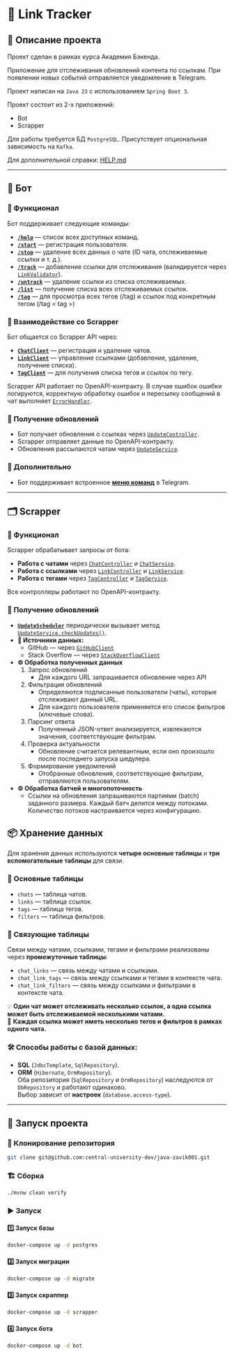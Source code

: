 # 📌 Link Tracker

## 📝 Описание проекта

Проект сделан в рамках курса Академия Бэкенда.

Приложение для отслеживания обновлений контента по ссылкам.
При появлении новых событий отправляется уведомление в Telegram.

Проект написан на `Java 23` с использованием `Spring Boot 3`.

Проект состоит из 2-х приложений:
* Bot
* Scrapper

Для работы требуется БД `PostgreSQL`. Присутствует опциональная зависимость на `Kafka`.

Для дополнительной справки: [HELP.md](./HELP.md)

---

## 🤖 Бот

### 📌 Функционал

Бот поддерживает следующие команды:

- [**`/help`**](https://github.com/central-university-dev/java-zavik001/blob/homework1/bot/src/main/java/backend/academy/bot/command/HelpCommand.java) — список всех доступных команд.
- [**`/start`**](https://github.com/central-university-dev/java-zavik001/blob/homework1/bot/src/main/java/backend/academy/bot/command/StartCommand.java) — регистрация пользователя.
- [**`/stop`**](https://github.com/central-university-dev/java-zavik001/blob/homework1/bot/src/main/java/backend/academy/bot/command/StopCommand.java) — удаление всех данных о чате (ID чата, отслеживаемые ссылки и т. д.).
- [**`/track`**](https://github.com/central-university-dev/java-zavik001/blob/homework1/bot/src/main/java/backend/academy/bot/command/TrackCommand.java) — добавление ссылки для отслеживания (валидируется через [`LinkValidator`](https://github.com/central-university-dev/java-zavik001/blob/homework1/bot/src/main/java/backend/academy/bot/util/LinkValidator.java)).
- [**`/untrack`**](https://github.com/central-university-dev/java-zavik001/blob/homework1/bot/src/main/java/backend/academy/bot/command/UntrackCommand.java) — удаление ссылки из списка отслеживаемых.
- [**`/list`**](https://github.com/central-university-dev/java-zavik001/blob/homework1/bot/src/main/java/backend/academy/bot/command/ListCommand.java) — получение списка всех отслеживаемых ссылок.
- [**`/tag`**](https://github.com/central-university-dev/java-zavik001/blob/homework2/bot/src/main/java/backend/academy/bot/command/TagCommand.java) — для просмотра всех тегов (/tag) и ссылок под конкретным тегом (/tag < tag >)

### 🔄 Взаимодействие со Scrapper

Бот общается со Scrapper API через:
- [**`ChatClient`**](https://github.com/central-university-dev/java-zavik001/blob/homework1/bot/src/main/java/backend/academy/bot/client/ChatClient.java) — регистрация и удаление чатов.
- [**`LinkClient`**](https://github.com/central-university-dev/java-zavik001/blob/homework1/bot/src/main/java/backend/academy/bot/client/LinkClient.java) — управление ссылками (добавление, удаление, получение списка).
- [**`TagClient`**](https://github.com/central-university-dev/java-zavik001/blob/homework2/bot/src/main/java/backend/academy/bot/client/TagClient.java) — для получения списка тегов и ссылок по тегу.

Scrapper API работает по OpenAPI-контракту. В случае ошибок ошибки логируются, корректную обработку ошибок и пересылку сообщений в чат выполняет [`ErrorHandler`](https://github.com/central-university-dev/java-zavik001/blob/homework1/bot/src/main/java/backend/academy/bot/client/ErrorHandler.java).

### 📩 Получение обновлений

- Бот получает обновления о ссылках через [`UpdateController`](https://github.com/central-university-dev/java-zavik001/blob/homework1/bot/src/main/java/backend/academy/bot/controller/UpdateController.java).
- Scrapper отправляет данные по OpenAPI-контракту.
- Обновления рассылаются чатам через [`UpdateService`](https://github.com/central-university-dev/java-zavik001/blob/homework1/bot/src/main/java/backend/academy/bot/service/UpdateService.java).

### 📜 Дополнительно

- Бот поддерживает встроенное [**меню команд**](https://github.com/central-university-dev/java-zavik001/blob/homework1/bot/src/main/java/backend/academy/bot/Bot.java) в Telegram.

---

## 🗂️ Scrapper

### 📌 Функционал

Scrapper обрабатывает запросы от бота:
- **Работа с чатами** через [`ChatController`](https://github.com/central-university-dev/java-zavik001/blob/homework1/scrapper/src/main/java/backend/academy/scrapper/controller/ChatController.java) и [`ChatService`](https://github.com/central-university-dev/java-zavik001/blob/homework1/scrapper/src/main/java/backend/academy/scrapper/service/ChatService.java).
- **Работа с ссылками** через [`LinkController`](https://github.com/central-university-dev/java-zavik001/blob/homework1/scrapper/src/main/java/backend/academy/scrapper/controller/LinkController.java) и [`LinkService`](https://github.com/central-university-dev/java-zavik001/blob/homework1/scrapper/src/main/java/backend/academy/scrapper/service/LinkService.java).
- **Работа с тегами** через [`TagController`](https://github.com/central-university-dev/java-zavik001/blob/homework2/scrapper/src/main/java/backend/academy/scrapper/controller/TagController.java) и [`TagService`](https://github.com/central-university-dev/java-zavik001/blob/homework2/scrapper/src/main/java/backend/academy/scrapper/service/TagService.java).

Все контроллеры работают по OpenAPI-контракту.

### 🔄 Получение обновлений

- [**`UpdateScheduler`**](https://github.com/central-university-dev/java-zavik001/blob/homework2/scrapper/src/main/java/backend/academy/scrapper/scheduler/UpdateScheduler.java) периодически вызывает метод [`UpdateService.checkUpdates()`](https://github.com/central-university-dev/java-zavik001/blob/homework1/scrapper/src/main/java/backend/academy/scrapper/service/UpdateService.java).
- **📡 Источники данных:**
  - GitHub — через [`GitHubClient`](https://github.com/central-university-dev/java-zavik001/blob/homework1/scrapper/src/main/java/backend/academy/scrapper/client/GitHubClient.java)
  - Stack Overflow — через [`StackOverflowClient`](https://github.com/central-university-dev/java-zavik001/blob/homework1/scrapper/src/main/java/backend/academy/scrapper/client/StackOverflowClient.java)
- **⚙️ Обработка полученных данных**
  1. Запрос обновлений
     - Для каждого URL запрашивается обновление через API
  2. Фильтрация обновлений
     - Определяются подписанные пользователи (чаты), которые отслеживают данный URL.
     - Для каждого пользователя применяется его список фильтров (ключевые слова).
  3. Парсинг ответа
     - Полученный JSON-ответ анализируется, извлекаются значения, соответствующие фильтрам.
  4. Проверка актуальности
     - Обновление считается релевантным, если оно произошло после последнего запуска шедулера.
  5. Формирование уведомлений
     - Отобранные обновления, соответствующие фильтрам, отправляются пользователям.
- **⚙️ Обработка батчей и многопоточность**
  - Ссылки на обновления запрашиваются партиями (batch) заданного размера. Каждый батч делится между потоками. Количество потоков настраивается через конфигурацию.

## 📦 Хранение данных

Для хранения данных используются **четыре основные таблицы** и **три вспомогательные таблицы** для связи.

### 📌 Основные таблицы

- `chats` — таблица чатов.
- `links` — таблица ссылок.
- `tags` — таблица тегов.
- `filters` — таблица фильтров.

### 🔗 Связующие таблицы

Связи между чатами, ссылками, тегами и фильтрами реализованы через **промежуточные таблицы**:

- `chat_links` — связь между чатами и ссылками.
- `chat_link_tags` — связь между ссылками и тегами в контексте чата.
- `chat_link_filters` — связь между ссылками и фильтрами в контексте чата.

💡 **Один чат может отслеживать несколько ссылок, а одна ссылка может быть отслеживаемой несколькими чатами.**  
📌 **Каждая ссылка может иметь несколько тегов и фильтров в рамках одного чата.**

### 🛠 Способы работы с базой данных:

- **SQL** (`JdbcTemplate`, `SqlRepository`).
- **ORM** (`Hibernate`, `OrmRepository`).  
  Оба репозитория (`SqlRepository` и `OrmRepository`) наследуются от `DbRepository` и работают одинаково.  
  Выбор зависит от **настроек** (`database.access-type`).

----------------------------------------------------------------------------------------------------------------------------------------------------------------------------------------------------------------------------------------------------------------------------------------------------------------------------------------------------------------------------------------------------------

## 🚀 Запуск проекта

### 🔄 Клонирование репозитория

```bash
git clone git@github.com:central-university-dev/java-zavik001.git
```

### 🏗️ Сборка

```bash
./mvnw clean verify
```

### ▶️ Запуск

#### 1️⃣ Запуск базы

```bash
docker-compose up -d postgres
```

#### 2️⃣ Запуск миграции

```bash
docker-compose up -d migrate
```

#### 3️⃣ Запуск скраппер

```bash
docker-compose up -d scrapper
```

#### 4️⃣ Запуск  бота

```bash
docker-compose up -d bot
```

